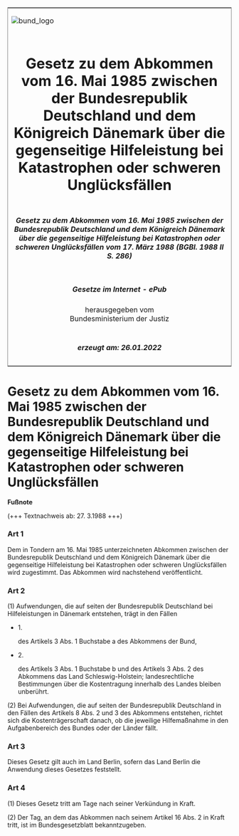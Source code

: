 <span id="DECKBLATT.html"></span>

<table border="0" frame="border" width="100%">

<tr valign="top">

<td align="left">

![bund\_logo](BfJ_2021_Web_de_de.gif)

</td>

<td align="right">

 

</td>

</tr>

<tr align="center" valign="middle">

<td colspan="2">

# Gesetz zu dem Abkommen vom 16. Mai 1985 zwischen der Bundesrepublik Deutschland und dem Königreich Dänemark über die gegenseitige Hilfeleistung bei Katastrophen oder schweren Unglücksfällen

</td>

</tr>

<tr align="center" valign="middle">

<td colspan="2">

##### Gesetz zu dem Abkommen vom 16. Mai 1985 zwischen der Bundesrepublik Deutschland und dem Königreich Dänemark über die gegenseitige Hilfeleistung bei Katastrophen oder schweren Unglücksfällen vom 17. März 1988 (BGBl. 1988 II S. 286)

</td>

</tr>

<tr align="center" valign="middle">

<td colspan="2">

  
  

##### Gesetze im Internet - ePub  
  
herausgegeben vom  
Bundesministerium der Justiz

</td>

</tr>

<tr align="center" valign="bottom">

<td colspan="2">

  
  

##### erzeugt am: 26.01.2022

</td>

</tr>

</table>

<span id="BJNR202860988.html"></span>

# Gesetz zu dem Abkommen vom 16. Mai 1985 zwischen der Bundesrepublik Deutschland und dem Königreich Dänemark über die gegenseitige Hilfeleistung bei Katastrophen oder schweren Unglücksfällen

<div>

  
**Fußnote**

<div class="jnhtml">

<div>

<div class="jurAbsatz">

(+++ Textnachweis ab: 27. 3.1988 +++)

</div>

</div>

</div>

</div>

<span id="BJNR202860988BJNE000100304.html"></span>

### Art 1  

<div>

<div class="jnhtml">

<div>

<div class="jurAbsatz">

Dem in Tondern am 16. Mai 1985 unterzeichneten Abkommen zwischen der
Bundesrepublik Deutschland und dem Königreich Dänemark über die
gegenseitige Hilfeleistung bei Katastrophen oder schweren Unglücksfällen
wird zugestimmt. Das Abkommen wird nachstehend veröffentlicht.

</div>

</div>

</div>

</div>

<span id="BJNR202860988BJNE000200304.html"></span>

### Art 2  

<div>

<div class="jnhtml">

<div>

<div class="jurAbsatz">

(1) Aufwendungen, die auf seiten der Bundesrepublik Deutschland bei
Hilfeleistungen in Dänemark entstehen, trägt in den Fällen

  - 1\.
    
    <div style="">
    
    des Artikels 3 Abs. 1 Buchstabe a des Abkommens der Bund,
    
    </div>

  - 2\.
    
    <div style="">
    
    des Artikels 3 Abs. 1 Buchstabe b und des Artikels 3 Abs. 2 des
    Abkommens das Land Schleswig-Holstein; landesrechtliche Bestimmungen
    über die Kostentragung innerhalb des Landes bleiben unberührt.
    
    </div>

</div>

<div class="jurAbsatz">

(2) Bei Aufwendungen, die auf seiten der Bundesrepublik Deutschland in
den Fällen des Artikels 8 Abs. 2 und 3 des Abkommens entstehen, richtet
sich die Kostenträgerschaft danach, ob die jeweilige Hilfemaßnahme in
den Aufgabenbereich des Bundes oder der Länder fällt.

</div>

</div>

</div>

</div>

<span id="BJNR202860988BJNE000300304.html"></span>

### Art 3  

<div>

<div class="jnhtml">

<div>

<div class="jurAbsatz">

Dieses Gesetz gilt auch im Land Berlin, sofern das Land Berlin die
Anwendung dieses Gesetzes feststellt.

</div>

</div>

</div>

</div>

<span id="BJNR202860988BJNE000400304.html"></span>

### Art 4  

<div>

<div class="jnhtml">

<div>

<div class="jurAbsatz">

(1) Dieses Gesetz tritt am Tage nach seiner Verkündung in Kraft.

</div>

<div class="jurAbsatz">

(2) Der Tag, an dem das Abkommen nach seinem Artikel 16 Abs. 2 in Kraft
tritt, ist im Bundesgesetzblatt bekanntzugeben.

</div>

</div>

</div>

</div>
